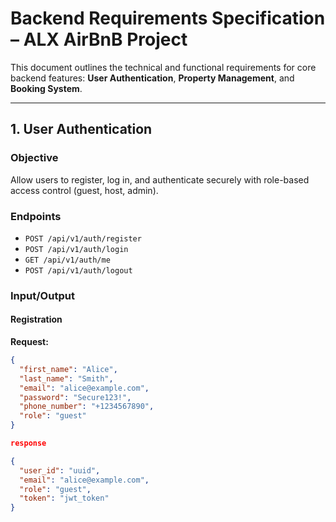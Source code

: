 # Backend Requirements Specification – ALX AirBnB Project

This document outlines the technical and functional requirements for core backend features: **User Authentication**, **Property Management**, and **Booking System**.

---

## 1.  User Authentication

### Objective
Allow users to register, log in, and authenticate securely with role-based access control (guest, host, admin).

### Endpoints
- `POST /api/v1/auth/register`  
- `POST /api/v1/auth/login`  
- `GET /api/v1/auth/me`  
- `POST /api/v1/auth/logout`

### Input/Output
#### Registration
**Request:**
```json
{
  "first_name": "Alice",
  "last_name": "Smith",
  "email": "alice@example.com",
  "password": "Secure123!",
  "phone_number": "+1234567890",
  "role": "guest"
}

response 

{
  "user_id": "uuid",
  "email": "alice@example.com",
  "role": "guest",
  "token": "jwt_token"
}